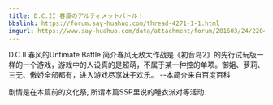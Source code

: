 ```yaml
---
title: D.C.II 春風のアルティメットバトル！
bbslink: https://forum.say-huahuo.com/thread-4271-1-1.html
imgurl: https://www.say-huahuo.com/data/attachment/forum/201603/24/220446hfobm99pxprufrbb.jpg
---
```


D.C.II 春风的Untimate Battle
简介春风无敌大作战是《初音岛2》的先行试玩版一样的一个游戏，游戏中的人设真的是超萌，不属于某一种控的单项。御姐、萝莉、三无、傲娇全部都有，进入游戏尽享妹子欢乐。
--本简介来自百度百科


剧情是在本篇前的文化祭, 所谓本篇SSP里说的睡衣派对等活动.<!--more-->
